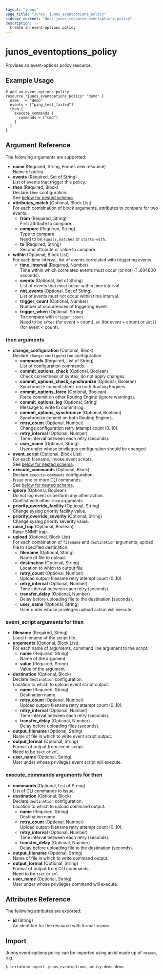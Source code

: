 ```yaml
---
layout: "junos"
page_title: "Junos: junos_eventoptions_policy"
sidebar_current: "docs-junos-resource-eventoptions-policy"
description: |-
  Create an event-options policy
---
```


# junos_eventoptions_policy

Provides an event-options policy resource.

## Example Usage

```hcl
# Add an event-options policy
resource "junos_eventoptions_policy" "demo" {
  name   = "demo"
  events = ["ping_test_failed"]
  then {
    execute_commands {
      commands = ["cmd"]
    }
  }
}
```

## Argument Reference

The following arguments are supported:

- **name** (Required, String, Forces new resource)  
  Name of policy.
- **events** (Required, Set of String)  
  List of events that trigger this policy.
- **then** (Required, Block)  
  Declare `then` configuration.  
  See [below for nested schema](#then-arguments).
- **attributes_match** (Optional, Block List)  
  For each combination of block arguments, attributes to compare for two events.
  - **from** (Required, String)  
    First attribute to compare.
  - **compare** (Required, String)  
    Type to compare.  
    Need to be `equals`, `matches` or `starts-with`.
  - **to** (Required, String)  
    Second attribute or value to compare.
- **within** (Optional, Block List)  
  For each time interval, list of events correlated with triggering events.
  - **time_interval** (Required, Number)  
    Time within which correlated events must occur (or not) (1..604800 seconds).
  - **events** (Optional, Set of String)  
    List of events that must occur within time interval.
  - **not_events** (Optional, Set of String)  
    List of events must not occur within time interval.
  - **trigger_count** (Optional, Number)  
    Number of occurrences of triggering event.
  - **trigger_when** (Optional, String)  
    To compare with `trigger_count`.  
    Need to be `after` (for event > count), `on` (for event = count) or `until` (for event < count).

### then arguments

- **change_configuration** (Optional, Block)  
  Declare `change-configuration` configuration.
  - **commands** (Required, List of String)  
    List of configuration commands.
  - **commit_options_check** (Optional, Boolean)  
    Check correctness of syntax; do not apply changes.
  - **commit_options_check_synchronize** (Optional, Boolean)  
    Synchronize commit check on both Routing Engines.
  - **commit_options_force** (Optional, Boolean)  
    Force commit on other Routing Engine (ignore warnings).
  - **commit_options_log** (Optional, String)  
    Message to write to commit log.
  - **commit_options_synchronize** (Optional, Boolean)  
    Synchronize commit on both Routing Engines.
  - **retry_count** (Optional, Number)  
    Change configuration retry attempt count (0..10).
  - **retry_interval** (Optional, Number)  
    Time interval between each retry (seconds).
  - **user_name** (Optional, String)  
    User under whose privileges configuration should be changed.
- **event_script** (Optional, Block List)  
  For each filename, invoke event scripts.  
  See [below for nested schema](#event_script-arguments-for-then).
- **execute_commands** (Optional, Block)  
  Declare `execute-commands` configuration.  
  Issue one or more CLI commands.  
  See [below for nested schema](#execute_commands-arguments-for-then).
- **ignore** (Optional, Boolean)  
  Do not log event or perform any other action.  
  Conflict with other `then` arguments.
- **priority_override_facility** (Optional, String)  
  Change syslog priority facility value.
- **priority_override_severity** (Optional, String)  
  Change syslog priority severity value.
- **raise_trap** (Optional, Boolean)  
  Raise SNMP trap.
- **upload** (Optional, Block List)  
  For each combination of `filename` and `destination` arguments, upload file to specified destination.
  - **filename** (Optional, String)  
    Name of file to upload.
  - **destination** (Optional, String)  
    Location to which to output file.
  - **retry_count** (Optional, Number)  
    Upload output-filename retry attempt count (0..10).
  - **retry_interval** (Optional, Number)  
    Time interval between each retry (seconds).
  - **transfer_delay** (Optional, Number)  
    Delay before uploading file to the destination (seconds).
  - **user_name** (Optional, String)  
    User under whose privileges upload action will execute.

### event_script arguments for then

- **filename** (Required, String)  
  Local filename of the script file.
- **arguments** (Optional, Block List)  
  For each name of arguments, command line argument to the script.
  - **name** (Required, String)  
    Name of the argument.
  - **value** (Required, String)  
    Value of the argument.
- **destination** (Optional, Block)  
  Declare `destination` configuration.  
  Location to which to upload event script output.
  - **name** (Required, String)  
    Destination name.
  - **retry_count** (Optional, Number)  
    Upload output-filename retry attempt count (0..10).
  - **retry_interval** (Optional, Number)  
    Time interval between each retry (seconds).
  - **transfer_delay** (Optional, Number)  
    Delay before uploading files (seconds).
- **output_filename** (Optional, String)  
  Name of file in which to write event script output.
- **output_format** (Optional, String)  
  Format of output from event-script.  
  Need to be `text` or `xml`.
- **user_name** (Optional, String)  
  User under whose privileges event script will execute.

### execute_commands arguments for then

- **commands** (Optional, List of String)  
  List of CLI commands to issue.
- **destination** (Optional, Block)  
  Declare `destination` configuration.  
  Location to which to upload command output.
  - **name** (Required, String)  
    Destination name.
  - **retry_count** (Optional, Number)  
    Upload output-filename retry attempt count (0..10).
  - **retry_interval** (Optional, Number)  
    Time interval between each retry (seconds).
  - **transfer_delay** (Optional, Number)  
    Delay before uploading file to the destination (seconds).
- **output_filename** (Optional, String)  
  Name of file in which to write command output.
- **output_format** (Optional, String)  
  Format of output from CLI commands.  
  Need to be `text` or `xml`.
- **user_name** (Optional, String)  
  User under whose privileges command will execute.

## Attributes Reference

The following attributes are exported:

- **id** (String)  
  An identifier for the resource with format `<name>`.

## Import

Junos event-options policy can be imported using an id made up of `<name>`, e.g.

```shell
$ terraform import junos_eventoptions_policy.demo demo
```
